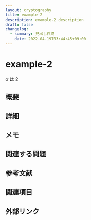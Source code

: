 ```yaml
---
layout: cryptography
title: example-2
description: example-2 description
draft: false
changelog:
  - summary: 見出し作成
    date: 2022-04-19T03:44:45+09:00
---
```


# example-2
$\alpha$ は $2$

## 概要

## 詳細

## メモ

## 関連する問題

## 参考文献

## 関連項目

## 外部リンク
